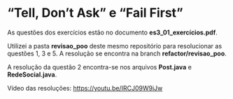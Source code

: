 # “Tell, Don’t Ask” e “Fail First”

As questões dos exercícios estão no documento **es3_01_exercícios.pdf**.

Utilizei a pasta **revisao_poo** deste mesmo repositório para resolucionar as questões 1, 3 e 5. A resolução se encontra na branch **refactor/revisao_poo**.

A resolução da questão 2 encontra-se nos arquivos **Post.java** e **RedeSocial.java**.

Vídeo das resoluções: https://youtu.be/IRCJ09W9iJw